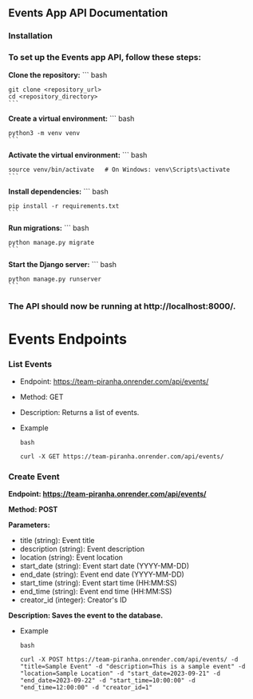 <!-- ## Group Membership Management

### Add User to Group

**Endpoint:** `groups/<int:groupId>/members/<int:userId>`
**Method:** POST
**Description:** Adds a user to a group.

### Remove User from Group

**Endpoint:** `groups/<int:groupId>/members/<int:userId>`
**Method:** DELETE
**Description:** Removes a user from a group.

### List Group Members

**Endpoint:** `groups/<int:groupId>/members/`
**Method:** GET
**Description:** Lists all members of a group.

Each endpoint requires the group ID and, for adding/removing a user, the user ID. The group and user IDs should be replaced with the actual IDs in the URL.
 -->


## Events App API Documentation

### Installation

### To set up the Events app API, follow these steps:
**Clone the repository:**
    ```
    bash

    git clone <repository_url>
    cd <repository_directory>
    ```

**Create a virtual environment:**
    ```
    bash

    python3 -m venv venv
    ```

**Activate the virtual environment:**
    ```
    bash

    source venv/bin/activate   # On Windows: venv\Scripts\activate
    ```

**Install dependencies:**
    ```
    bash

    pip install -r requirements.txt
    ```

**Run migrations:**
    ```
    bash

    python manage.py migrate
    ```
**Start the Django server:**
    ```
    bash

    python manage.py runserver
    ```

### The API should now be running at http://localhost:8000/.


# Events Endpoints

### List Events
- Endpoint: https://team-piranha.onrender.com/api/events/

- Method: GET

- Description: Returns a list of events.
- Example
    ```
    bash

    curl -X GET https://team-piranha.onrender.com/api/events/
    ```

### Create Event

**Endpoint: https://team-piranha.onrender.com/api/events/**

**Method: POST**

**Parameters:**

- title (string): Event title
- description (string): Event description
- location (string): Event location
- start_date (string): Event start date (YYYY-MM-DD)
- end_date (string): Event end date (YYYY-MM-DD)
- start_time (string): Event start time (HH:MM:SS)
- end_time (string): Event end time (HH:MM:SS)
- creator_id (integer): Creator's ID

**Description: Saves the event to the database.**
- Example
    ```
    bash

    curl -X POST https://team-piranha.onrender.com/api/events/ -d "title=Sample Event" -d "description=This is a sample event" -d "location=Sample Location" -d "start_date=2023-09-21" -d "end_date=2023-09-22" -d "start_time=10:00:00" -d "end_time=12:00:00" -d "creator_id=1"
    ```